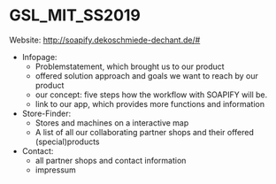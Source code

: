 # GSL_MIT_SS2019
Website: http://soapify.dekoschmiede-dechant.de/#
- Infopage: 
  - Problemstatement, which brought us to our product
  - offered solution approach and goals we want to reach by our product
  - our concept: five steps how the workflow with SOAPIFY will be.
  - link to our app, which provides more functions and information
- Store-Finder:
  - Stores and machines on a interactive map 
  - A list of all our collaborating partner shops and their offered (special)products
- Contact:
  - all partner shops and contact information
  - impressum
